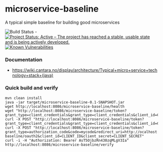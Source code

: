 # microservice-baseline

A typical simple baseline for building good microservices


![Build Status](https://jenkins.capraconsulting.no/buildStatus/icon?job=Cantara-microservice-baseline) - [![Project Status: Active – The project has reached a stable, usable state and is being actively developed.](http://www.repostatus.org/badges/latest/active.svg)](http://www.repostatus.org/#active)  [![Known Vulnerabilities](https://snyk.io/test/github/Cantara/microservice-baseline/badge.svg)](https://snyk.io/test/github/Cantara/microservice-baseline)

### Documentation
* https://wiki.cantara.no/display/architecture/Typical+micro+service+technology+stack+(java)


### Quick build and verify

```jshelllanguage
mvn clean install
java -jar target/microservice-baseline-0.1-SNAPSHOT.jar
wget http://localhost:8086/microservice-baseline/health
wget "http://localhost:8086/microservice-baseline/token?grant_type=client_credentials&grant_type=client_credentials&client_id=CLIENT_ID&client_secret=CLIENT_SECRET"
curl -X POST "http://localhost:8086/microservice-baseline/token?grant_type=client_credentials&grant_type=client_credentials&client_id=CLIENT_ID&client_secret=CLIENT_SECRET"
curl -X POST "http://localhost:8086/microservice-baseline/token?grant_type=authorization_code&code=mycode&redirect_uri=http://ocalhost:8086/microservice-baseline/oauth2&client_id=CLIENT_ID&client_secret=CLIENT_SECRET"
curl -i -H "Authorization: Bearer AsT5OjbzRn430zqMLgV3Ia" http://localhost:8086/microservice-baseline/verify
```
